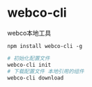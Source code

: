 # webco-cli
webco本地工具

```
npm install webco-cli -g
```

```bash
# 初始化配置文件
webco-cli init
# 下载配置文件 本地引用的组件
webco-cli download
```

